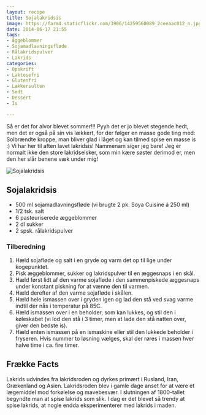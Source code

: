 ```yaml
---
layout: recipe
title: Sojalakridsis
image: https://farm4.staticflickr.com/3906/14259560089_2ceeaac012_n.jpg
date: 2014-06-17 21:55
tags:
- Æggeblommer
- Sojamadlavningsfløde
- Rålakridspulver
- Lakrids
categories:
- Opskrift
- Laktosefri
- Glutenfri
- Lækkersulten
- Sødt
- Dessert
- Is

---
```


Så er det for alvor blevet sommer!!! Pyyh det er jo blevet stegende hedt, men det er også på sin vis lækkert, for der følger en masse gode ting med: Solbrændte kroppe, man bliver glad i låget og kan tilmed spise en masse is :) Vi har her til aften lavet lakridsis! Nammenam siger jeg bare! Jeg er normalt ikke den store lakridselsker, som min kære søster derimod er, men den her slår benene væk under mig!  


![Sojalakridsis](https://farm4.staticflickr.com/3906/14259560089_c77afa3c57_o.png)


## Sojalakridsis
- 500 ml sojamadlavningsfløde (vi brugte 2 pk. Soya Cuisine á 250 ml)
- 1/2 tsk. salt
- 6 pasteuriserede æggeblommer
- 2 dl sukker
- 2 spsk. rålakridspulver

### Tilberedning
1. Hæld sojafløde og salt i en gryde og varm det op til lige under kogepunktet.
2. Pisk æggeblommer, sukker og lakridspulver til en æggesnaps i en skål.
3. Hæld først lidt af den varme sojafløde i den sammenpiskede æggesnaps under konstant piskning for at vænne den til varmen. 
4. Hæld derefter af den varme sojafløde i skålen.
5. Hæld hele ismassen over i gryden igen og lad den stå ved svag varme indtil der nås i temperatur på 85C.
6. Hæld ismassen over i en beholder, som kan lukkes, og stil den i køleskabet (vi lod den stå i 3 timer, men at lade den stå natten over, giver den bedste is).
7. Hæld enten ismassen på en ismaskine eller stil den lukkede beholder i fryseren. Hvis nummer to løsning vælges, skal der røres i massen hver halve time i ca. fire timer.
 












## Frække Facts
Lakrids udvindes fra lakridsroden og dyrkes primært i Rusland, Iran, Grækenland og Asien. Lakridsroden blev i gamle dage anset for at være et lægemiddel mod forkølelse og mavebesvær. I slutningen af 1800-tallet begyndte man at spise lakrids som slik. I dag er det blevet så trendy at spise lakrids, at nogle endda eksperimenterer med lakrids i maden. 